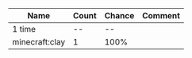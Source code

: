 | Name           | Count | Chance | Comment |
| -------------- | ----- | ------ | ------- |
| 1 time         |    -- |     -- |         |
| minecraft:clay |     1 |   100% |         |